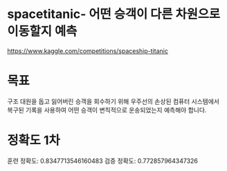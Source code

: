 # spacetitanic- 어떤 승객이 다른 차원으로 이동할지 예측
https://www.kaggle.com/competitions/spaceship-titanic

# 목표 
구조 대원을 돕고 잃어버린 승객을 회수하기 위해 우주선의 손상된 컴퓨터 시스템에서 복구된 기록을 사용하여 
어떤 승객이 변칙적으로 운송되었는지 예측해야 합니다.


# 정확도 1차
훈련 정확도: 0.8347713546160483
검증 정확도: 0.772857964347326

